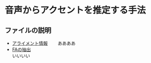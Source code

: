 # 音声からアクセントを推定する手法
## ファイルの説明
* [アライメント情報](./align_result_5000)　　
ああああ
* [FAの抽出](./align_result_5000)<br>
いいいい
